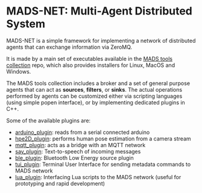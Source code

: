 # MADS-NET: Multi-Agent Distributed System

MADS-NET is a simple framework for implementing a network of distributed agents that can exchange information via ZeroMQ.

It is made by a main set of executables available in the [MADS tools collection](https://github.com/pbosetti/MADS) repo, which also provides installers for Linux, MacOS and Windows. 

The MADS tools collection includes a broker and a set of general purpose agents that can act as **sources**, **filters**, or **sinks**. The actual operations performed by agents can be customized either via scripting languages (using simple popen interface), or by implementing dedicated plugins in C++.

Some of the available plugins are:

* [arduino_plugin](https://github.com/MADS-NET/arduino_plugin): reads from a serial connected arduino
* [hpe2D_plugin](https://github.com/MADS-NET/hpe2d_plugin): performs human pose estimation from a camera stream
* [mqtt_plugin](https://github.com/MADS-NET/mqtt_plugin): acts as a bridge with an MQTT network
* [say_plugin](https://github.com/MADS-NET/say_plugin): Text-to-speech of incoming messages
* [ble_plugin](https://github.com/MADS-NET/ble_plugin): Bluetooth Low Energy source plugin
* [tui_plugin](https://github.com/MADS-NET/tui_plugin): Terminal User Interface for sending metadata commands to MADS network
* [lua_plugin](https://github.com/MADS-NET/lua_plugin): Interfacing Lua scripts to the MADS network (useful for prototyping and rapid development)

